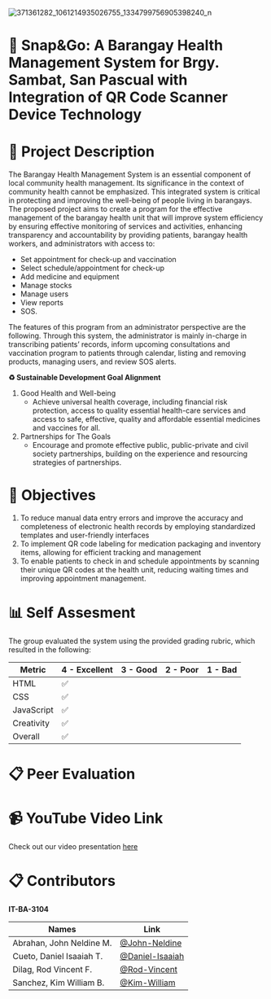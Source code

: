 
![371361282_1061214935026755_1334799756905398240_n](https://github.com/DanielIsaaiahCueto/Snap-and-Go_Team8-IT3104/assets/114321964/c4cbb109-d893-4fc1-ae97-1915210ce9b0)

#

# 💊 Snap&Go: A Barangay Health Management System for Brgy. Sambat, San Pascual with Integration of QR Code Scanner Device Technology

# 📝 Project Description

The Barangay Health Management System is an essential component of local community health management. Its significance in the context of community health cannot be emphasized. This integrated system is critical in protecting and improving the well-being of people living in barangays. The proposed project aims to create a program for the effective management of the barangay health unit that will improve system efficiency by ensuring effective monitoring of services and activities, enhancing transparency and accountability by providing patients, barangay health workers, and administrators with access to:
*	Set appointment for check-up and vaccination
*	Select schedule/appointment for check-up
*	Add medicine and equipment
*	Manage stocks
*	Manage users
*	View reports
*	SOS.


 The features of this program from an administrator perspective are the following. Through this system, the administrator is mainly in-charge in transcribing patients’ records, inform upcoming consultations and vaccination program to patients through calendar, listing and removing products, managing users, and review SOS alerts.

  **♻️ Sustainable Development Goal Alignment**

  1. Good Health and Well-being
		- Achieve universal health coverage, including financial risk protection, access to quality essential health-care services and access to safe, effective, quality and affordable essential medicines and vaccines for all.
  2. Partnerships for The Goals
		- Encourage and promote effective public, public-private and civil society partnerships, building on the experience and resourcing strategies of partnerships.

 


# 🎯 Objectives
1.	To reduce manual data entry errors and improve the accuracy and completeness of electronic health records by employing standardized templates and user-friendly interfaces
2.	To implement QR code labeling for medication packaging and inventory items, allowing for efficient tracking and management
3.	To enable patients to check in and schedule appointments by scanning their unique QR codes at the health unit, reducing waiting times and improving appointment management.

# 📊 Self Assesment

The group evaluated the system using the provided grading rubric, which resulted in the following:

| Metric             	| 4 - Excellent	| 3 - Good	| 2 - Poor 	| 1 - Bad	|
|--------------------	|---	|---	|---	|---	|
| HTML               	|             ✅  |  	|    |   	|
| CSS                	|✅  |  	|   	|   	|
| JavaScript       	  |✅  |    |   |   	|
| Creativity         	|✅  |  	|   	|   	|
| Overall       	     |✅  | 	 |   	|   	|


# 📋 Peer Evaluation

# 📹 YouTube Video Link

Check out our video presentation [here](https://youtu.be/nvWdnAnxvBU)


# 📋 Contributors

**IT-BA-3104**

| Names            	   | Link	                                                |
|--------------------------| ---------------------------------------------------------- |
| Abrahan, John Neldine M. |  [@John-Neldine](https://github.com/johnneldine-abrahan)              |
| Cueto, Daniel Isaaiah T. |  [@Daniel-Isaaiah](https://github.com/DanielIsaaiahCueto)  |  
| Dilag, Rod Vincent F.   |  [@Rod-Vincent](https://github.com/rdvncntdlg)            | 
| Sanchez, Kim William B.  |  [@Kim-William](https://github.com/21-05298)               |
